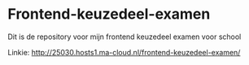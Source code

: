 # Frontend-keuzedeel-examen
Dit is de repository voor mijn frontend keuzedeel examen voor school

Linkie: http://25030.hosts1.ma-cloud.nl/frontend-keuzedeel-examen/
